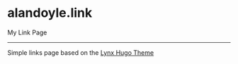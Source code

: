 # alandoyle.link
My Link Page

---

Simple links page based on the [Lynx Hugo Theme](https://github.com/jpanther/lynx/)
